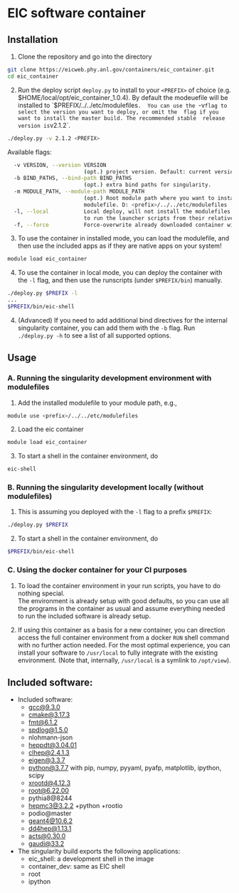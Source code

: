 EIC software container
============================================

Installation
------------

1. Clone the repository and go into the directory
```bash
git clone https://eicweb.phy.anl.gov/containers/eic_container.git
cd eic_container
```

2. Run the deploy script `deploy.py` to install to your `<PREFIX>` of choice 
   (e.g. $HOME/local/opt/eic_container_1.0.4). By default the
   modeuefile will be installed to `$PREFIX/../../etc/modulefiles`. 
   You can use the `-v` flag to select the version you want to deploy, or omit the 
   flag if you want to install the master build. The recommended stable 
   release version is `v2.1.2`.
```bash
./deploy.py -v 2.1.2 <PREFIX>
```

   Available flags:
```bash
  -v VERSION, --version VERSION 
                        (opt.) project version. Default: current version (in repo).
  -b BIND_PATHS, --bind-path BIND_PATHS
                        (opt.) extra bind paths for singularity.
  -m MODULE_PATH, --module-path MODULE_PATH
                        (opt.) Root module path where you want to install a
                        modulefile. D: <prefix>/../../etc/modulefiles
  -l, --local           Local deploy, will not install the modulefiles (you will have
                        to run the launcher scripts from their relative paths).
  -f, --force           Force-overwrite already downloaded container with the same name.
```


3. To use the container in installed mode, you can load the modulefile, 
   and then use the included apps as if they are native apps on your system!
```bash
module load eic_container
```

4. To use the container in local mode, you can deploy the container with the `-l` flag,
   and then use the runscripts (under `$PREFIX/bin`) manually.
```bash
./deploy.py $PREFIX -l
...
$PREFIX/bin/eic-shell
```

4. (Advanced) If you need to add additional bind directives for the internal singularity container,
   you can add them with the `-b` flag. Run `./deploy.py -h` to see a list of all
   supported options.

Usage
-----

### A. Running the singularity development environment with modulefiles

1. Add the installed modulefile to your module path, e.g.,
```bash
module use <prefix>/../../etc/modulefiles
```

2. Load the eic container
```bash
module load eic_container
```

3. To start a shell in the container environment, do
```bash
eic-shell
```

### B. Running the singularity development locally (without modulefiles)

1. This is assuming you deployed with the `-l` flag to a prefix `$PREFIX`:
```bash
./deploy.py $PREFIX
```

2. To start a shell in the container environment, do
```bash
$PREFIX/bin/eic-shell
```

### C. Using the docker container for your CI purposes

1. To load the container environment in your run scripts, you have to do nothing special.  
   The environment is already setup with good defaults, so you can use all the programs 
   in the container as usual and assume everything needed to run the included software 
   is already setup.  

2. If using this container as a basis for a new container, you can direction access 
   the full container environment from a docker `RUN` shell command with no further
   action needed. For the most optimal experience, you can install your software to
   `/usr/local` to fully integrate with the existing environment. (Note that, internally,
   `/usr/local` is a symlink to `/opt/view`).

Included software:
------------------
  - Included software:
    - gcc@9.3.0
    - cmake@3.17.3
    - fmt@6.1.2
    - spdlog@1.5.0
    - nlohmann-json
    - heppdt@3.04.01
    - clhep@2.4.1.3
    - eigen@3.3.7
    - python@3.7.7 with pip, numpy, pyyaml, pyafp,  matplotlib, ipython, scipy
    - xrootd@4.12.3
    - root@6.22.00
    - pythia8@8244
    - hepmc3@3.2.2 +python +rootio
    - podio@master
    - geant4@10.6.2
    - dd4hep@1.13.1
    - acts@0.30.0
    - gaudi@33.2
  - The singularity build exports the following applications:
    - eic_shell: a development shell in the image
    - container_dev: same as EIC shell
    - root
    - ipython
